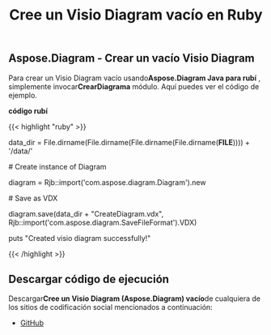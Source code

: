 ﻿---
title: Cree un Visio Diagram vacío en Ruby
type: docs
weight: 10
url: /es/java/create-an-empty-visio-diagram-in-ruby/
---
## **Aspose.Diagram - Crear un vacío Visio Diagram**
 Para crear un Visio Diagram vacío usando**Aspose.Diagram Java para rubí** , simplemente invocar**CrearDiagrama** módulo. Aquí puedes ver el código de ejemplo.

**código rubí**

{{< highlight "ruby" >}}

 data_dir = File.dirname(File.dirname(File.dirname(File.dirname(__FILE__)))) + '/data/'

\# Create instance of Diagram

diagram = Rjb::import('com.aspose.diagram.Diagram').new

\# Save as VDX

diagram.save(data_dir + "CreateDiagram.vdx", Rjb::import('com.aspose.diagram.SaveFileFormat').VDX)

puts "Created visio diagram successfully!"

{{< /highlight >}}
## **Descargar código de ejecución**
 Descargar**Cree un Visio Diagram (Aspose.Diagram) vacío**de cualquiera de los sitios de codificación social mencionados a continuación:

- [GitHub](https://github.com/asposediagram/Aspose.Diagram-for-Java/blob/master/Plugins/Aspose_Diagram_Java_for_Ruby/lib/asposediagramjava/Diagrams/creatediagram.rb)
